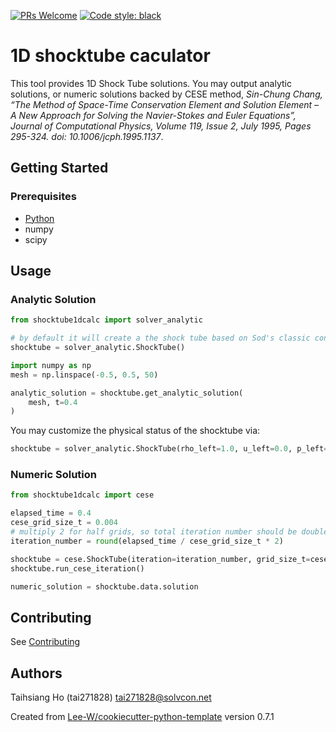 [![PRs Welcome](https://img.shields.io/badge/PRs-welcome-brightgreen.svg?style=flat-square)](http://makeapullrequest.com)
[![Code style: black](https://img.shields.io/badge/code%20style-black-000000.svg)](https://github.com/psf/black)

# 1D shocktube caculator
This tool provides 1D Shock Tube solutions. You may output analytic solutions, or numeric solutions backed by CESE
method, *Sin-Chung Chang, “The Method of Space-Time Conservation Element and Solution Element – A New Approach for
Solving the Navier-Stokes and Euler Equations”, Journal of Computational Physics, Volume 119, Issue 2, July 1995, Pages 295-324. doi: 10.1006/jcph.1995.1137*.

## Getting Started

### Prerequisites
* [Python](https://www.python.org/downloads/)
* numpy
* scipy

## Usage
### Analytic Solution
```python
from shocktube1dcalc import solver_analytic

# by default it will create a the shock tube based on Sod's classic condition.
shocktube = solver_analytic.ShockTube()

import numpy as np
mesh = np.linspace(-0.5, 0.5, 50)

analytic_solution = shocktube.get_analytic_solution(
    mesh, t=0.4
)
```


You may customize the physical status of the shocktube via:
```python
shocktube = solver_analytic.ShockTube(rho_left=1.0, u_left=0.0, p_left=1.0, rho_right=0.125, u_right=0.0, p_right=0.1)
```


### Numeric Solution
```python
from shocktube1dcalc import cese

elapsed_time = 0.4
cese_grid_size_t = 0.004
# multiply 2 for half grids, so total iteration number should be double
iteration_number = round(elapsed_time / cese_grid_size_t * 2)

shocktube = cese.ShockTube(iteration=iteration_number, grid_size_t=cese_grid_size_t)
shocktube.run_cese_iteration()

numeric_solution = shocktube.data.solution
```

## Contributing
See [Contributing](contributing.md)

## Authors
Taihsiang Ho (tai271828) <tai271828@solvcon.net>


Created from [Lee-W/cookiecutter-python-template](https://github.com/Lee-W/cookiecutter-python-template/tree/0.7.1) version 0.7.1
